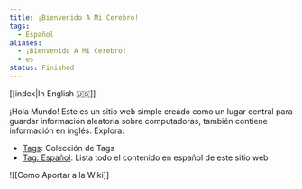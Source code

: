 ```yaml
---
title: ¡Bienvenido A Mi Cerebro!
tags:
  - Español
aliases:
  - ¡Bienvenido A Mi Cerebro!
  - es
status: Finished
---
```

[[index|In English 🇺🇸]]

¡Hola Mundo!
Este es un sitio web simple creado como un lugar central para guardar información aleatoria sobre computadoras, también contiene información en inglés.
Explora:
- [Tags](https://brain.kevin.net.ar/tags/): Colección de Tags
- [Tag: Español](https://brain.kevin.net.ar/tags/Español): Lista todo el contenido en español de este sitio web

![[Como Aportar a la Wiki]]